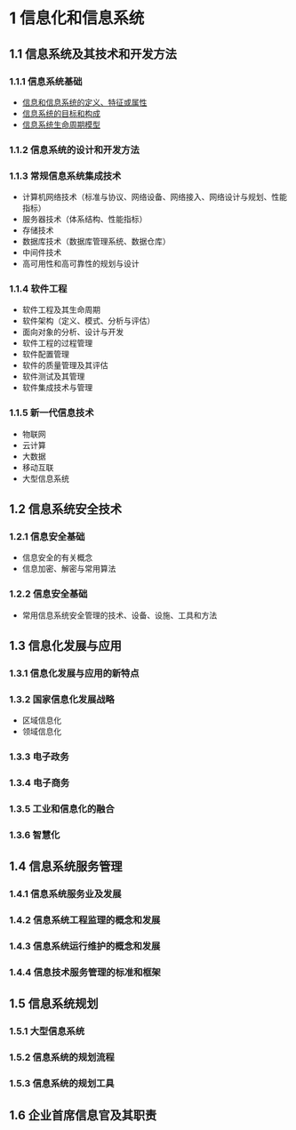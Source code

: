 # 1 信息化和信息系统
## 1.1 信息系统及其技术和开发方法
### 1.1.1 信息系统基础
+ [信息和信息系统的定义、特征或属性](knowledge.md#信息)
+ [信息系统的目标和构成](knowledge.md#信息化从小到大分为五个层次)
+ [信息系统生命周期模型](knowledge.md#5阶段的生命周期)
### 1.1.2 信息系统的设计和开发方法
### 1.1.3 常规信息系统集成技术
+ 计算机网络技术（标准与协议、网络设备、网络接入、网络设计与规划、性能指标）
+ 服务器技术（体系结构、性能指标）
+ 存储技术
+ 数据库技术（数据库管理系统、数据仓库）
+ 中间件技术
+ 高可用性和高可靠性的规划与设计
### 1.1.4 软件工程
+ 软件工程及其生命周期
+ 软件架构（定义、模式、分析与评估）
+ 面向对象的分析、设计与开发
+ 软件工程的过程管理
+ 软件配置管理
+ 软件的质量管理及其评估
+ 软件测试及其管理
+ 软件集成技术与管理
### 1.1.5 新一代信息技术
+ 物联网
+ 云计算
+ 大数据
+ 移动互联
+ 大型信息系统
## 1.2 信息系统安全技术
### 1.2.1 信息安全基础
+ 信息安全的有关概念
+ 信息加密、解密与常用算法
### 1.2.2 信息安全基础
+ 常用信息系统安全管理的技术、设备、设施、工具和方法
## 1.3 信息化发展与应用
### 1.3.1 信息化发展与应用的新特点
### 1.3.2 国家信息化发展战略
+ 区域信息化
+ 领域信息化
### 1.3.3 电子政务
### 1.3.4 电子商务
### 1.3.5 工业和信息化的融合
### 1.3.6 智慧化
## 1.4 信息系统服务管理
### 1.4.1 信息系统服务业及发展
### 1.4.2 信息系统工程监理的概念和发展
### 1.4.3 信息系统运行维护的概念和发展
### 1.4.4 信息技术服务管理的标准和框架
## 1.5 信息系统规划
### 1.5.1 大型信息系统
### 1.5.2 信息系统的规划流程
### 1.5.3 信息系统的规划工具
## 1.6 企业首席信息官及其职责
